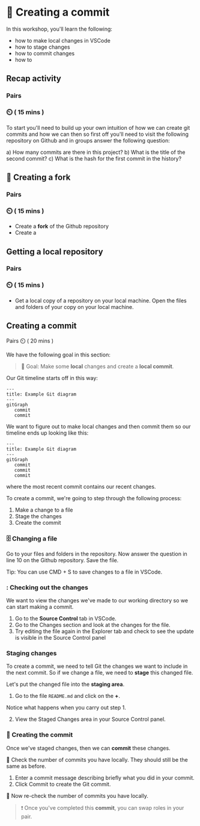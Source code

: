 

# 📸 Creating a commit

In this workshop, you'll learn the following: 

- how to make local changes in VSCode
- how to stage changes
- how to commit changes
- how to 

## Recap activity

### Pairs
### ⏲️ ( 15 mins )



To start you'll need to build up your own intuition of how we can create git commits and how we can then so first off you'll need to visit the following repository on Github and in groups answer the following question: 

a) How many commits are there in this project?
b) What is the title of the second commit?
c) What is the hash for the first commit in the history?

## 🍴 Creating a fork

### Pairs
### ⏲️ ( 15 mins )


- Create a **fork** of the Github repository
- Create a 

## Getting a local repository

### Pairs
### ⏲️ ( 15 mins )


- Get a local copy of a repository on your local machine. Open the files and folders of your copy on your local machine.


## Creating a commit

Pairs
⏲️ ( 20 mins )

We have the following goal in this section:

> 🎯 Goal: Make some **local** changes and create a **local commit**.


Our Git timeline starts off in this way:

```mermaid
---
title: Example Git diagram
---
gitGraph
   commit
   commit
```

We want to figure out to make local changes and then commit them so our timeline ends up looking like this:

```mermaid
---
title: Example Git diagram
---
gitGraph
   commit
   commit
   commit
```

where the most recent commit contains our recent changes.

To create a commit, we're going to step through the following process:

1. Make a change to a file
2. Stage the changes
3. Create the commit


### 🗄️ Changing a file


Go to your files and folders in the repository. Now answer the question in line 10 on the Github repository. Save the file.

Tip: You can use CMD + S to save changes to a file in VSCode.


### : Checking out the changes


We want to view the changes we've made to our working directory so we can start making a commit.


1. Go to the **Source Control** tab in VSCode.
2. Go to the Changes section and look at the changes for the file.
3. Try editing the file again in the Explorer tab and check to see the update is visible in the Source Control panel


### Staging changes


To create a commit, we need to tell Git the changes we want to include in the next commit.
So if we change a file, we need to **stage** this changed file.

Let's put the changed file into the **staging area**.

1. Go to the file `README.md` and click on the **+**.

Notice what happens when you carry out step 1.

2. View the Staged Changes area in your Source Control panel.

### 📸 Creating the commit


Once we've staged changes, then we can **commit** these changes.

📝 Check the number of commits you have locally. They should still be the same as before.

1. Enter a commit message describing briefly what you did in your commit.
2. Click Commit to create the Git commit.

📝  Now re-check the number of commits you have locally.



> ❗ Once you've completed this **commit**, you can swap roles in your pair.
